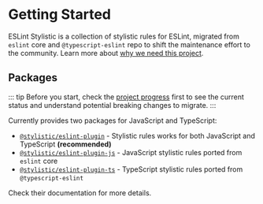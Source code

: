 # Getting Started

ESLint Stylistic is a collection of stylistic rules for ESLint, migrated from `eslint` core and `@typescript-eslint` repo to shift the maintenance effort to the community. Learn more about [why we need this project](/guide/why).

## Packages

::: tip
Before you start, check the [project progress](/contribute/project-progress) first to see the current status and understand potential breaking changes to migrate.
:::

Currently provides two packages for JavaScript and TypeScript:

- [`@stylistic/eslint-plugin`](/packages/default) - Stylistic rules works for both JavaScript and TypeScript **(recommended)**
- [`@stylistic/eslint-plugin-js`](/packages/js) - JavaScript stylistic rules ported from `eslint` core
- [`@stylistic/eslint-plugin-ts`](/packages/ts) - TypeScript stylistic rules ported from `@typescript-eslint`

Check their documentation for more details.
